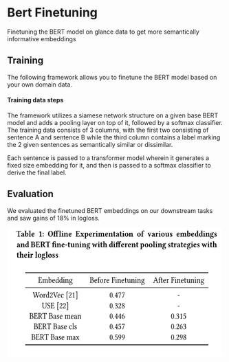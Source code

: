 # Bert Finetuning

Finetuning the BERT model on glance data to get more semantically informative embeddings


## Training

The following framework allows you to finetune the BERT model based on your own domain data.

#### Training data steps

The framework utilizes a siamese network structure on a given base BERT model and adds a pooling layer on top of it, followed by a softmax classifier.
The training data consists of 3 columns, with the first two consisting of sentence A and sentence B while the third column contains a label marking the 2 given sentences as semantically similar or dissimilar.


Each sentence is passed to a transformer model wherein it generates a fixed size embedding for it, and then is passed to a softmax classifier to derive the final label.

## Evaluation

We evaluated the finetuned BERT embeddings on our downstream tasks and saw gains of 18% in logloss.

<img src="Bert_finetuning_results.png" width="500" height="300">
